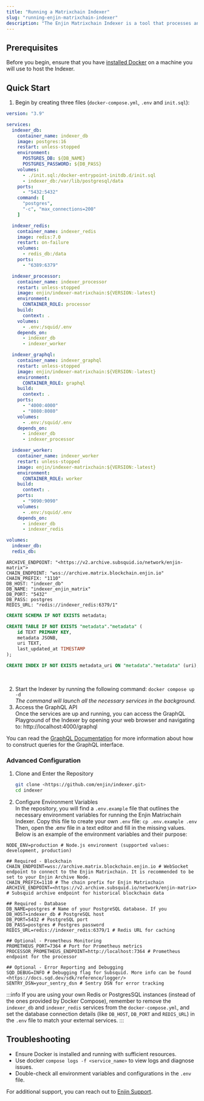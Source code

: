 ```yaml
---
title: "Running a Matrixchain Indexer"
slug: "running-enjin-matrixchain-indexer"
description: "The Enjin Matrixchain Indexer is a tool that processes and serves blockchain data for applications that require efficient data retrieval, filtering, and relations. This guide will walk you through setting up and running the indexer step-by-step."
---
```

## Prerequisites

Before you begin, ensure that you have [installed Docker](https://docs.docker.com/get-started/get-docker/) on a machine you will use to host the Indexer.

## Quick Start

1. Begin by creating three files (`docker-compose.yml`, `.env` and `init.sql`):

```yaml
version: "3.9"

services:  
  indexer_db:  
    container_name: indexer_db  
    image: postgres:16  
    restart: unless-stopped  
    environment:  
      POSTGRES_DB: ${DB_NAME}  
      POSTGRES_PASSWORD: ${DB_PASS}  
    volumes:  
      - ./init.sql:/docker-entrypoint-initdb.d/init.sql  
      - indexer_db:/var/lib/postgresql/data  
    ports:  
      - "5432:5432"  
    command: [  
      "postgres",  
      "-c", "max_connections=200"  
    ]

  indexer_redis:  
    container_name: indexer_redis  
    image: redis:7.0  
    restart: on-failure  
    volumes:  
      - redis_db:/data  
    ports:  
      - "6389:6379"

  indexer_processor:  
    container_name: indexer_processor  
    restart: unless-stopped  
    image: enjin/indexer-matrixchain:${VERSION:-latest}  
    environment:  
      CONTAINER_ROLE: processor  
    build:  
      context: .  
    volumes:  
      - .env:/squid/.env  
    depends_on:  
      - indexer_db  
      - indexer_worker

  indexer_graphql:  
    container_name: indexer_graphql  
    restart: unless-stopped  
    image: enjin/indexer-matrixchain:${VERSION:-latest}  
    environment:  
      CONTAINER_ROLE: graphql  
    build:  
      context: .  
    ports:  
      - "4000:4000"  
      - "8080:8080"  
    volumes:  
      - .env:/squid/.env  
    depends_on:  
      - indexer_db  
      - indexer_processor

  indexer_worker:  
    container_name: indexer_worker  
    restart: unless-stopped  
    image: enjin/indexer-matrixchain:${VERSION:-latest}  
    environment:  
      CONTAINER_ROLE: worker  
    build:  
      context: .  
    ports:  
      - "9090:9090"  
    volumes:  
      - .env:/squid/.env  
    depends_on:  
      - indexer_db  
      - indexer_redis

volumes:  
  indexer_db:  
  redis_db:
```
```text
ARCHIVE_ENDPOINT: "<https://v2.archive.subsquid.io/network/enjin-matrix">  
CHAIN_ENDPOINT: "wss://archive.matrix.blockchain.enjin.io"  
CHAIN_PREFIX: "1110"  
DB_HOST: "indexer_db"  
DB_NAME: "indexer_enjin_matrix"  
DB_PORT: "5432"  
DB_PASS: postgres  
REDIS_URL: "redis://indexer_redis:6379/1"
```
```sql
CREATE SCHEMA IF NOT EXISTS metadata;  

CREATE TABLE IF NOT EXISTS "metadata"."metadata" (  
    id TEXT PRIMARY KEY,  
    metadata JSONB,  
    uri TEXT,  
    last_updated_at TIMESTAMP  
);

CREATE INDEX IF NOT EXISTS metadata_uri ON "metadata"."metadata" (uri);
```

<br />

2. Start the Indexer by running the following command: `docker compose up -d`  
   _The command will launch all the necessary services in the background._
3. Access the GraphQL API  
   Once the services are up and running, you can access the GraphQL Playground of the Indexer by opening your web browser and navigating to: http://localhost:4000/graphql

You can read the [GraphQL Documentation](https://graphql.org/learn/) for more information about how to construct queries for the GraphQL interface.

### Advanced Configuration

1. Clone and Enter the Repository
   ```bash
   git clone <https://github.com/enjin/indexer.git>  
   cd indexer
   ```
2. Configure Environment Variables  
   In the repository, you will find a `.env.example` file that outlines the necessary environment variables for running the Enjin Matrixchain Indexer. Copy this file to create your own `.env` file: `cp .env.example .env`  
   Then, open the .env file in a text editor and fill in the missing values. Below is an example of the environment variables and their purpose:

```text
NODE_ENV=production # Node.js environment (supported values: development, production) 

## Required - Blockchain
CHAIN_ENDPOINT=wss://archive.matrix.blockchain.enjin.io # WebSocket endpoint to connect to the Enjin Matrixchain. It is recommended to be set to your Enjin Archive Node.  
CHAIN_PREFIX=1110 # The chain prefix for Enjin Matrixchain
ARCHIVE_ENDPOINT=<https://v2.archive.subsquid.io/network/enjin-matrix> # Subsquid archive endpoint for historical blockchain data

## Required - Database
DB_NAME=postgres # Name of your PostgreSQL database. If you  
DB_HOST=indexer_db # PostgreSQL host  
DB_PORT=5432 # PostgreSQL port  
DB_PASS=postgres # Postgres password  
REDIS_URL=redis://indexer_redis:6379/1 # Redis URL for caching

## Optional - Prometheus Monitoring
PROMETHEUS_PORT=7364 # Port for Prometheus metrics
PROCESSOR_PROMETHEUS_ENDPOINT=http://localhost:7364 # Prometheus endpoint for the processor

## Optional - Error Reporting and Debugging
SQD_DEBUG=INFO # Debugging flag for Subsquid. More info can be found <https://docs.sqd.dev/sdk/reference/logger/>  
SENTRY_DSN=your_sentry_dsn # Sentry DSN for error tracking
```

:::info
If you are using your own Redis or PostgresSQL instances (instead of the ones provided by Docker Compose), remember to remove the `indexer_db` and `indexer_redis` services from the `docker-compose.yml`, and set the database connection details (like `DB_HOST`, `DB_PORT` and `REDIS_URL`) in the `.env` file to match your external services.
:::

## Troubleshooting

- Ensure Docker is installed and running with sufficient resources.
- Use docker `compose logs -f <service_name>` to view logs and diagnose issues.
- Double-check all environment variables and configurations in the `.env` file.

For additional support, you can reach out to [Enjin Support](https://support.enjin.io).
